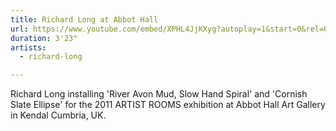 ```yaml
---
title: Richard Long at Abbot Hall
url: https://www.youtube.com/embed/XPHL4JjKXyg?autoplay=1&start=0&rel=0
duration: 3'23"
artists:
  - richard-long

---
```


Richard Long installing 'River Avon Mud, Slow Hand Spiral' and 'Cornish Slate Ellipse' for the 2011 ARTIST ROOMS exhibition at Abbot Hall Art Gallery in Kendal Cumbria, UK.